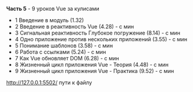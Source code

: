 **Часть 5** - 9 уроков Vue за кулисами

- 1 Введение в модуль (1.32)
- 2 Введение в реактивность Vue (4.28) - с  мин
- 3 Сигнальная реактивность Глубокое погружение (8.14) - с  мин
- 4 Одно приложение против нескольких приложений (3.55) - с  мин
- 5 Понимание шаблонов (3.58) - с  мин
- 6 Работа с ссылками (5.24) - с   мин
- 7 Как Vue обновляет DOM (6.28) - с   мин
- 8 Жизненный цикл приложения Vue - Теория (4.48) - с  мин
- 9 Жизненный цикл приложения Vue - Практика (9.52) - с  мин



http://127.0.0.1:5502/ пути к файлу